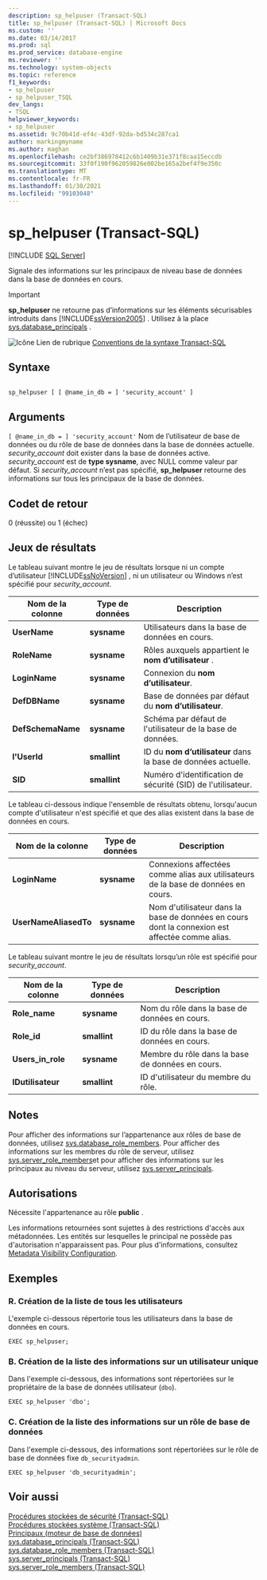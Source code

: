 ```yaml
---
description: sp_helpuser (Transact-SQL)
title: sp_helpuser (Transact-SQL) | Microsoft Docs
ms.custom: ''
ms.date: 03/14/2017
ms.prod: sql
ms.prod_service: database-engine
ms.reviewer: ''
ms.technology: system-objects
ms.topic: reference
f1_keywords:
- sp_helpuser
- sp_helpuser_TSQL
dev_langs:
- TSQL
helpviewer_keywords:
- sp_helpuser
ms.assetid: 9c70b41d-ef4c-43df-92da-bd534c287ca1
author: markingmyname
ms.author: maghan
ms.openlocfilehash: ce2bf386978412c6b1409b31e371f8caa15eccdb
ms.sourcegitcommit: 33f0f190f962059826e002be165a2bef4f9e350c
ms.translationtype: MT
ms.contentlocale: fr-FR
ms.lasthandoff: 01/30/2021
ms.locfileid: "99103048"
---
```

# <a name="sp_helpuser-transact-sql"></a>sp_helpuser (Transact-SQL)
[!INCLUDE [SQL Server](../../includes/applies-to-version/sqlserver.md)]

  Signale des informations sur les principaux de niveau base de données dans la base de données en cours.  
  
> [!IMPORTANT]  
>  **sp_helpuser** ne retourne pas d’informations sur les éléments sécurisables introduits dans [!INCLUDE[ssVersion2005](../../includes/ssversion2005-md.md)] . Utilisez à la place [sys.database_principals](../../relational-databases/system-catalog-views/sys-database-principals-transact-sql.md) .  
  
 ![Icône Lien de rubrique](../../database-engine/configure-windows/media/topic-link.gif "Icône du lien de rubrique") [Conventions de la syntaxe Transact-SQL](../../t-sql/language-elements/transact-sql-syntax-conventions-transact-sql.md)  
  
## <a name="syntax"></a>Syntaxe  
  
```  
  
sp_helpuser [ [ @name_in_db = ] 'security_account' ]  
```  
  
## <a name="arguments"></a>Arguments  
`[ @name_in_db = ] 'security_account'` Nom de l’utilisateur de base de données ou du rôle de base de données dans la base de données actuelle. *security_account* doit exister dans la base de données active. *security_account* est de **type sysname**, avec NULL comme valeur par défaut. Si *security_account* n’est pas spécifié, **sp_helpuser** retourne des informations sur tous les principaux de la base de données.  
  
## <a name="return-code-values"></a>Codet de retour  
 0 (réussite) ou 1 (échec)  
  
## <a name="result-sets"></a>Jeux de résultats  
 Le tableau suivant montre le jeu de résultats lorsque ni un compte d’utilisateur [!INCLUDE[ssNoVersion](../../includes/ssnoversion-md.md)] , ni un utilisateur ou Windows n’est spécifié pour *security_account*.  
  
|Nom de la colonne|Type de données|Description|  
|-----------------|---------------|-----------------|  
|**UserName**|**sysname**|Utilisateurs dans la base de données en cours.|  
|**RoleName**|**sysname**|Rôles auxquels appartient le **nom d’utilisateur** .|  
|**LoginName**|**sysname**|Connexion du **nom d’utilisateur**.|  
|**DefDBName**|**sysname**|Base de données par défaut du **nom d’utilisateur**.|  
|**DefSchemaName**|**sysname**|Schéma par défaut de l'utilisateur de la base de données.|  
|**l'UserId**|**smallint**|ID du **nom d’utilisateur** dans la base de données actuelle.|  
|**SID**|**smallint**|Numéro d'identification de sécurité (SID) de l'utilisateur.|  
  
 Le tableau ci-dessous indique l'ensemble de résultats obtenu, lorsqu'aucun compte d'utilisateur n'est spécifié et que des alias existent dans la base de données en cours.  
  
|Nom de la colonne|Type de données|Description|  
|-----------------|---------------|-----------------|  
|**LoginName**|**sysname**|Connexions affectées comme alias aux utilisateurs de la base de données en cours.|  
|**UserNameAliasedTo**|**sysname**|Nom d'utilisateur dans la base de données en cours dont la connexion est affectée comme alias.|  
  
 Le tableau suivant montre le jeu de résultats lorsqu’un rôle est spécifié pour *security_account*.  
  
|Nom de la colonne|Type de données|Description|  
|-----------------|---------------|-----------------|  
|**Role_name**|**sysname**|Nom du rôle dans la base de données en cours.|  
|**Role_id**|**smallint**|ID du rôle dans la base de données en cours.|  
|**Users_in_role**|**sysname**|Membre du rôle dans la base de données en cours.|  
|**IDutilisateur**|**smallint**|ID d'utilisateur du membre du rôle.|  
  
## <a name="remarks"></a>Notes  
 Pour afficher des informations sur l’appartenance aux rôles de base de données, utilisez [sys.database_role_members](../../relational-databases/system-catalog-views/sys-database-role-members-transact-sql.md). Pour afficher des informations sur les membres du rôle de serveur, utilisez [sys.server_role_members](../../relational-databases/system-catalog-views/sys-server-role-members-transact-sql.md)et pour afficher des informations sur les principaux au niveau du serveur, utilisez [sys.server_principals](../../relational-databases/system-catalog-views/sys-server-principals-transact-sql.md).  
  
## <a name="permissions"></a>Autorisations  
 Nécessite l'appartenance au rôle **public** .  
  
 Les informations retournées sont sujettes à des restrictions d'accès aux métadonnées. Les entités sur lesquelles le principal ne possède pas d'autorisation n'apparaissent pas. Pour plus d'informations, consultez [Metadata Visibility Configuration](../../relational-databases/security/metadata-visibility-configuration.md).  
  
## <a name="examples"></a>Exemples  
  
### <a name="a-listing-all-users"></a>R. Création de la liste de tous les utilisateurs  
 L'exemple ci-dessous répertorie tous les utilisateurs dans la base de données en cours.  
  
```  
EXEC sp_helpuser;  
```  
  
### <a name="b-listing-information-for-a-single-user"></a>B. Création de la liste des informations sur un utilisateur unique  
 Dans l'exemple ci-dessous, des informations sont répertoriées sur le propriétaire de la base de données utilisateur (`dbo`).  
  
```  
EXEC sp_helpuser 'dbo';  
```  
  
### <a name="c-listing-information-for-a-database-role"></a>C. Création de la liste des informations sur un rôle de base de données  
 Dans l'exemple ci-dessous, des informations sont répertoriées sur le rôle de base de données fixe `db_securityadmin`.  
  
```  
EXEC sp_helpuser 'db_securityadmin';  
```  
  
## <a name="see-also"></a>Voir aussi  
 [Procédures stockées de sécurité &#40;Transact-SQL&#41;](../../relational-databases/system-stored-procedures/security-stored-procedures-transact-sql.md)   
 [Procédures stockées système &#40;Transact-SQL&#41;](../../relational-databases/system-stored-procedures/system-stored-procedures-transact-sql.md)   
 [Principaux &#40;moteur de base de données&#41;](../../relational-databases/security/authentication-access/principals-database-engine.md)   
 [sys.database_principals &#40;Transact-SQL&#41;](../../relational-databases/system-catalog-views/sys-database-principals-transact-sql.md)   
 [sys.database_role_members &#40;Transact-SQL&#41;](../../relational-databases/system-catalog-views/sys-database-role-members-transact-sql.md)   
 [sys.server_principals &#40;Transact-SQL&#41;](../../relational-databases/system-catalog-views/sys-server-principals-transact-sql.md)   
 [sys.server_role_members &#40;Transact-SQL&#41;](../../relational-databases/system-catalog-views/sys-server-role-members-transact-sql.md)  
  
  
